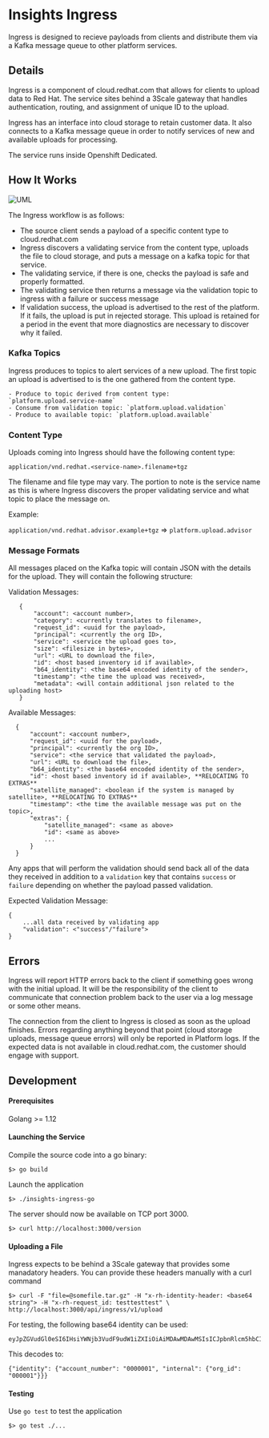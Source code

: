 # Insights Ingress

Ingress is designed to recieve payloads from clients and distribute them via a 
Kafka message queue to other platform services.

## Details

Ingress is a component of cloud.redhat.com that allows for clients to upload data
to Red Hat. The service sites behind a 3Scale gateway that handles authentication,
routing, and assignment of unique ID to the upload.

Ingress has an interface into cloud storage to retain customer data. It also connects
to a Kafka message queue in order to notify services of new and available uploads
for processing.

The service runs inside Openshift Dedicated.

## How It Works

![UML](http://www.plantuml.com/plantuml/png/ZLHFJzjE4BtxKupyk_oA210IE4GLGceFvLAGI4-0eibwacnPszlzapQjyjqxkzuDYOffSuZijs-Vvy-RkROEZVEr0jai3LbRQ7wNGcfi70WbgN47qCWAL7G0vPjCbMu3Mg5RjAO-yLgrM9rOCcifgC6Q-YXhLB929zlcG5XxVV2-cii-1LoZL3Zdo5W7vsW9x4YJgR7X6_kWeQya75L5bzpWgijemcbOkLmvE-WEGECcI1VT-U0gfTbFJ8GzfbYHU8Q5L0HM_gHZIBK0BWQ_rLH91BVHLA1ocSs9U4C5y6-dc6FyD9tUWNNel0NHLWJ_ZuUZq_7mubr1obAIi5u8llQl4kTdvtozUScqoojH-RPk6qkxz1x-cojFJrUvlf7QjI6N0bpBbOv9oGMdwJ0qW6CHobTKvS2IdFP6AnRazaxWxlP-2e4zWOTVvGA5i-K4zfviMzCilcstswSenHVtP7BrTv7dxrf-M7EqhTd0pSUOyQuwRvXs0hLTXeooIvjbxcFnkNK49hW1saLEAOHhw9idwsQoufXBd8jgU3uQbyUFJOb2jBvn0J_Ztp22siWck5m5E50lBYC-lnopHcVwS1HCl0VDhEEBoqXDCGNMdv56Xa17ozP4eMZA3CHJR-B7xMZ6Jn49ditnHC39cgp3MWVqvluMfWp4aovFhY_8AlGypsDtcXqG-hVT5cyKcplXDRlWontG3_wGeeA1XAQqo89RKVPQEk_TADa7eV_VfLlbwJXDWvPceUXN6BnYgOLfwrv3A5f4F_HB_iKYByHmb08kJyiKShaDe_NwcFSknWbWjIRZfALWvioBjtjiV6In9gZv6PS4QE4bhiVcQ3TLs6nOkv81HnM7jxS-f2ozjkBUvxKoE5Wh7rgzsLygUNd3t8jdSZk5mxsKMN74h_dFr-et "Ingress Processing Flow")

The Ingress workflow is as follows:

  - The source client sends a payload of a specific content type to cloud.redhat.com
  - Ingress discovers a validating service from the content type, uploads the file to
  cloud storage, and puts a message on a kafka topic for that service.
  - The validating service, if there is one, checks the payload is safe and properly
  formatted.
  - The validating service then returns a message via the validation topic to 
  ingress with a failure or success message
  - If validation success, the upload is advertised to the rest of the platform.
  If it fails, the upload is put in rejected storage. This upload is retained for a
  period in the event that more diagnostics are necessary to discover why it failed.

### Kafka Topics

Ingress produces to topics to alert services of a new upload. The first topic an
upload is advertised to is the one gathered from the content type.

    - Produce to topic derived from content type: `platform.upload.service-name`
    - Consume from validation topic: `platform.upload.validation`
    - Produce to available topic: `platform.upload.available`

### Content Type

Uploads coming into Ingress should have the following content type:

`application/vnd.redhat.<service-name>.filename+tgz`

The filename and file type may vary. The portion to note is the service name as 
this is where Ingress discovers the proper validating service and what topic to 
place the message on. 

Example:

  `application/vnd.redhat.advisor.example+tgz` => `platform.upload.advisor`

### Message Formats

All messages placed on the Kafka topic will contain JSON with the details for the 
upload. They will contain the following structure:

Validation Messages:

       {
           "account": <account number>,
           "category": <currently translates to filename>,
           "request_id": <uuid for the payload>,
           "principal": <currently the org ID>,
           "service": <service the upload goes to>,
           "size": <filesize in bytes>,
           "url": <URL to download the file>,
           "id": <host based inventory id if available>,
           "b64_identity": <the base64 encoded identity of the sender>,
           "timestamp": <the time the upload was received>,
           "metadata": <will contain additional json related to the uploading host>
       }

Available Messages:

      {
          "account": <account number>,
          "request_id": <uuid for the payload>,
          "principal": <currently the org ID>,
          "service": <the service that validated the payload>,
          "url": <URL to download the file>,
          "b64_identity": <the base64 encoded identity of the sender>,
          "id": <host based inventory id if available>, **RELOCATING TO EXTRAS**
          "satellite_managed": <boolean if the system is managed by satellite>, **RELOCATING TO EXTRAS**
          "timestamp": <the time the available message was put on the topic>,
          "extras": {
              "satellite_managed": <same as above>
              "id": <same as above>
              ...
          }
      }

Any apps that will perform the validation should send back all of the data they
received in addition to a `validation` key that contains `success` or `failure`
depending on whether the payload passed validation.

Expected Validation Message:
    
    {
        ...all data received by validating app
        "validation": <"success"/"failure">
    }

## Errors

Ingress will report HTTP errors back to the client if something goes wrong with the
initial upload. It will be the responsibility of the client to communicate that
connection problem back to the user via a log message or some other means.

The connection from the client to Ingress is closed as soon as the upload finishes.
Errors regarding anything beyond that point (cloud storage uploads, message queue errors)
will only be reported in Platform logs. If the expected data is not available in
cloud.redhat.com, the customer should engage with support.

## Development

#### Prerequisites

Golang >= 1.12

#### Launching the Service

Compile the source code into a go binary:

    $> go build

Launch the application

    $> ./insights-ingress-go

The server should now be available on TCP port 3000.

    $> curl http://localhost:3000/version

#### Uploading a File

Ingress expects to be behind a 3Scale gateway that provides some manadatory headers.
You can provide these headers manually with a curl command

    $> curl -F "file=@somefile.tar.gz" -H "x-rh-identity-header: <base64 string"> -H "x-rh-request_id: testtesttest" \
    http://localhost:3000/api/ingress/v1/upload

For testing, the following base64 identity can be used:

    eyJpZGVudGl0eSI6IHsiYWNjb3VudF9udW1iZXIiOiAiMDAwMDAwMSIsICJpbnRlcm5hbCI6IHsib3JnX2lkIjogIjAwMDAwMSJ9fX0=

This decodes to:

    {"identity": {"account_number": "0000001", "internal": {"org_id": "000001"}}}

#### Testing

Use `go test` to test the application

    $> go test ./...
